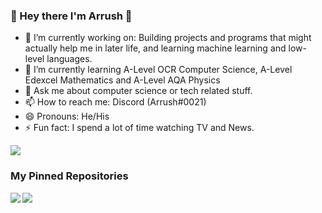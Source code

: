 ### 👋 Hey there I'm Arrush 👋

<!-- **ArrushC/ArrushC** is a ✨ _special_ ✨ repository because its `README.md` (this file) appears on your GitHub profile.-->

- 🔭 I’m currently working on: Building projects and programs that might actually help me in later life, and learning machine learning and low-level languages.
- 🌱 I’m currently learning A-Level OCR Computer Science, A-Level Edexcel Mathematics and A-Level AQA Physics
- 💬 Ask me about computer science or tech related stuff.
- 📫 How to reach me: Discord (Arrush#0021)
- 😄 Pronouns: He/His
- ⚡ Fun fact: I spend a lot of time watching TV and News.

<img src="https://github-readme-stats.vercel.app/api?username=ArrushC&&show_icons=true&hide_border=true&title_color=ffffff&icon_color=4C71F2&text_color=daf7dc&bg_color=151515">

### My Pinned Repositories

<a href="https://github.com/ArrushC/Server-side-Learning-In-Python">
  <img align="left" src="https://github-readme-stats.vercel.app/api/pin/?username=ArrushC&repo=Server-side-Learning-In-Python" />
</a>
<a href="https://github.com/ArrushC/PiGuide">
  <img align="left" src="https://github-readme-stats.vercel.app/api/pin/?username=ArrushC&repo=PiGuide" />
</a>
